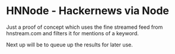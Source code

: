 # HNNode - Hackernews via Node

Just a proof of concept which uses the fine streamed feed from hnstream.com and filters it for mentions of a keyword.

Next up will be to queue up the results for later use.

